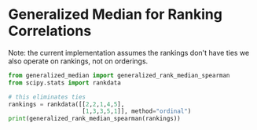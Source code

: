 # Generalized Median for Ranking Correlations


Note: the current implementation assumes the rankings don't have ties
we also operate on rankings, not on orderings.

```python
from generalized_median import generalized_rank_median_spearman
from scipy.stats import rankdata

# this eliminates ties
rankings = rankdata([[2,2,1,4,5],
                     [1,3,3,5,1]], method="ordinal")
print(generalized_rank_median_spearman(rankings))
```